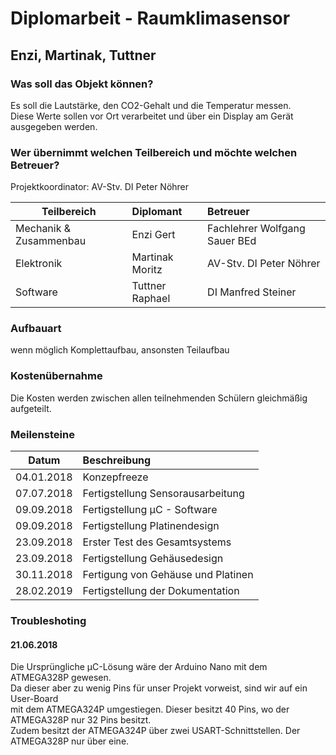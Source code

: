 # Diplomarbeit - Raumklimasensor  
## Enzi, Martinak, Tuttner    
  
### Was soll das Objekt können?
Es soll die Lautstärke, den CO2-Gehalt und die Temperatur messen.  
Diese Werte sollen vor Ort verarbeitet und über ein Display am Gerät ausgegeben werden.  
  
### Wer übernimmt welchen Teilbereich und möchte welchen Betreuer?  
Projektkoordinator: AV-Stv. DI Peter Nöhrer  
  
Teilbereich      | Diplomant                                    |  Betreuer
-----------|:------------------------------------------------|:-------------------------------------|  
Mechanik & Zusammenbau | Enzi Gert                                    | Fachlehrer Wolfgang Sauer BEd
Elektronik | Martinak Moritz               | AV-Stv. DI Peter Nöhrer
Software | Tuttner Raphael                    | DI Manfred Steiner

  
### Aufbauart
wenn möglich Komplettaufbau, ansonsten Teilaufbau  

### Kostenübernahme
Die Kosten werden zwischen allen teilnehmenden Schülern gleichmäßig aufgeteilt.

### Meilensteine
Datum      | Beschreibung                                    |
-----------|:------------------------------------------------|  
04.01.2018 | Konzepfreeze                                    |
07.07.2018 | Fertigstellung Sensorausarbeitung               |
09.09.2018 | Fertigstellung µC - Software                    |
09.09.2018 | Fertigstellung Platinendesign                   |
23.09.2018 | Erster Test des Gesamtsystems                   |
23.09.2018 | Fertigstellung Gehäusedesign                    |
30.11.2018 | Fertigung von Gehäuse und Platinen              |
28.02.2019 | Fertigstellung der Dokumentation                |  

### Troubleshoting  
#### 21.06.2018
Die Ursprüngliche µC-Lösung wäre der Arduino Nano mit dem ATMEGA328P gewesen.  
Da dieser aber zu wenig Pins für unser Projekt vorweist, sind wir auf ein User-Board  
mit dem ATMEGA324P umgestiegen. Dieser besitzt 40 Pins, wo der ATMEGA328P nur 32 Pins besitzt.  
Zudem besitzt der ATMEGA324P über zwei USART-Schnittstellen. Der ATMEGA328P nur über eine.
